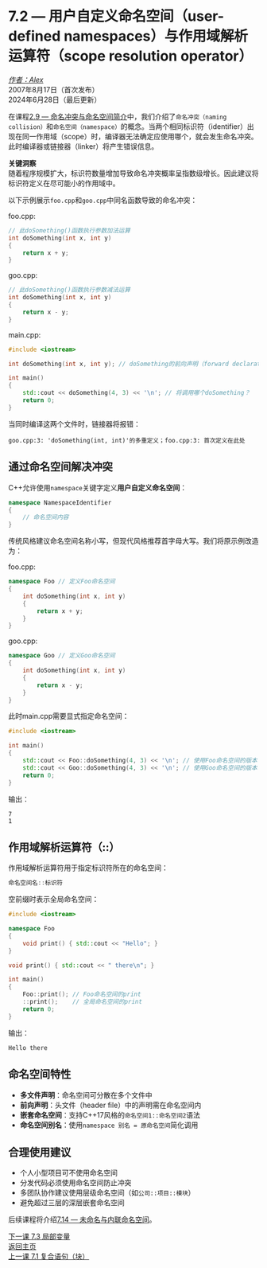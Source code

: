 7.2 — 用户自定义命名空间（user-defined namespaces）与作用域解析运算符（scope resolution operator）  
=================================================================  

[*作者：Alex*](https://www.learncpp.com/author/Alex/ "查看 Alex 的所有文章")  
2007年8月17日（首次发布）  
2024年6月28日（最后更新）  

在课程[2.9 — 命名冲突与命名空间简介](Chapter-2/lesson2.9-naming-collisions-and-an-introduction-to-namespaces.md)中，我们介绍了`命名冲突（naming collision）`和`命名空间（namespace）`的概念。当两个相同标识符（identifier）出现在同一作用域（scope）时，编译器无法确定应使用哪个，就会发生命名冲突。此时编译器或链接器（linker）将产生错误信息。  

**关键洞察**  
随着程序规模扩大，标识符数量增加导致命名冲突概率呈指数级增长。因此建议将标识符定义在尽可能小的作用域中。  

以下示例展示`foo.cpp`和`goo.cpp`中同名函数导致的命名冲突：  

foo.cpp:  
```cpp
// 此doSomething()函数执行参数加法运算
int doSomething(int x, int y)
{
    return x + y;
}
```  

goo.cpp:  
```cpp
// 此doSomething()函数执行参数减法运算
int doSomething(int x, int y)
{
    return x - y;
}
```  

main.cpp:  
```cpp
#include <iostream>

int doSomething(int x, int y); // doSomething的前向声明（forward declaration）

int main()
{
    std::cout << doSomething(4, 3) << '\n'; // 将调用哪个doSomething？
    return 0;
}
```  

当同时编译这两个文件时，链接器将报错：  
```
goo.cpp:3: 'doSomething(int, int)'的多重定义；foo.cpp:3: 首次定义在此处
```  

通过命名空间解决冲突  
----------------  

C++允许使用`namespace`关键字定义**用户自定义命名空间**：  
```cpp
namespace NamespaceIdentifier
{
    // 命名空间内容
}
```  

传统风格建议命名空间名称小写，但现代风格推荐首字母大写。我们将原示例改造为：  

foo.cpp:  
```cpp
namespace Foo // 定义Foo命名空间
{
    int doSomething(int x, int y)
    {
        return x + y;
    }
}
```  

goo.cpp:  
```cpp
namespace Goo // 定义Goo命名空间
{
    int doSomething(int x, int y)
    {
        return x - y;
    }
}
```  

此时main.cpp需要显式指定命名空间：  

```cpp
#include <iostream>

int main()
{
    std::cout << Foo::doSomething(4, 3) << '\n'; // 使用Foo命名空间的版本
    std::cout << Goo::doSomething(4, 3) << '\n'; // 使用Goo命名空间的版本
    return 0;
}
```  

输出：  
```
7
1
```  

作用域解析运算符（::）  
----------------  

作用域解析运算符用于指定标识符所在的命名空间：  
```cpp
命名空间名::标识符
```  

空前缀时表示全局命名空间：  
```cpp
#include <iostream>

namespace Foo
{
    void print() { std::cout << "Hello"; }
}

void print() { std::cout << " there\n"; }

int main()
{
    Foo::print(); // Foo命名空间的print
    ::print();    // 全局命名空间的print
    return 0;
}
```  

输出：  
```
Hello there
```  

命名空间特性  
----------------  

* **多文件声明**：命名空间可分散在多个文件中  
* **前向声明**：头文件（header file）中的声明需在命名空间内  
* **嵌套命名空间**：支持C++17风格的`命名空间1::命名空间2`语法  
* **命名空间别名**：使用`namespace 别名 = 原命名空间`简化调用  

合理使用建议  
----------------  

* 个人小型项目可不使用命名空间  
* 分发代码必须使用命名空间防止冲突  
* 多团队协作建议使用层级命名空间（如`公司::项目::模块`）  
* 避免超过三层的深层嵌套命名空间  

后续课程将介绍[7.14 — 未命名与内联命名空间](Chapter-7/lesson7.14-unnamed-and-inline-namespaces.md)。  

[下一课 7.3 局部变量](Chapter-7/lesson7.3-local-variables.md)  
[返回主页](/)  
[上一课 7.1 复合语句（块）](Chapter-7/lesson7.1-compound-statements-blocks.md)
